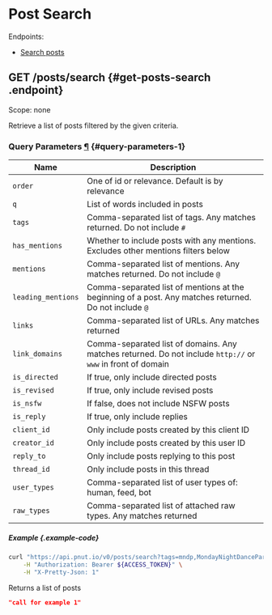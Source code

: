 # Post Search

Endpoints:

* [Search posts](#get-posts-search)


## <span class="method method-get">GET</span> /posts/search {#get-posts-search .endpoint}

Scope: <span class="endpoint-meta">none</span>

Retrieve a list of posts filtered by the given criteria.

### Query Parameters [&para;](#query-parameters-1) {#query-parameters-1}

Name|Description
-|-
`order`|One of id or relevance. Default is by relevance
`q`|List of words included in posts
`tags`|Comma-separated list of tags. Any matches returned. Do not include `#`
`has_mentions`|Whether to include posts with any mentions. Excludes other mentions filters below
`mentions`|Comma-separated list of mentions. Any matches returned. Do not include `@`
`leading_mentions`|Comma-separated list of mentions at the beginning of a post. Any matches returned. Do not include `@`
`links`|Comma-separated list of URLs. Any matches returned
`link_domains`|Comma-separated list of domains. Any matches returned. Do not include `http://` or `www` in front of domain
`is_directed`|If true, only include directed posts
`is_revised`|If true, only include revised posts
`is_nsfw`|If false, does not include NSFW posts
`is_reply`|If true, only include replies
`client_id`|Only include posts created by this client ID
`creator_id`|Only include posts created by this user ID
`reply_to`|Only include posts replying to this post
`thread_id`|Only include posts in this thread
`user_types`|Comma-separated list of user types of: human, feed, bot
`raw_types`|Comma-separated list of attached raw types. Any matches returned

##### Example {.example-code}

```bash
curl "https://api.pnut.io/v0/posts/search?tags=mndp,MondayNightDanceParty" \
    -H "Authorization: Bearer ${ACCESS_TOKEN}" \
    -H "X-Pretty-Json: 1"
```

Returns a list of posts

```json
"call for example 1"
```